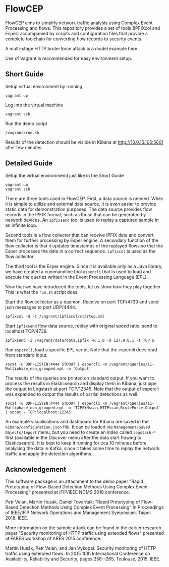 # FlowCEP

FlowCEP aims to simplify network traffic analysis using Complex Event Processing and flows.
This repository provides a set of tools (IPFIXcol and Esper) accompanied by scripts and
configuration files that provide a complete toolchain for converting flow records to security events.

A multi-stage HTTP brute-force attack is a model example here.

Use of Vagrant is recommended for easy environment setup.

## Short Guide

Setup virtual environment by running
```
vagrant up
```

Log into the virtual machine
```
vagrant ssh
```

Run the demo script
```
/vagrant/run.sh
```

Results of the detection should be visible in Kibana at http://10.0.15.105:5601 after few minutes.

## Detailed Guide

Setup the virtual environmend just like in the Short Guide
```
vagrant up
vagrant ssh
```

There are three tools used in FlowCEP. First, a data source is needed. While it is simple to
utilize and external data source, it is even easier to provide static data for demonstration purposes.
The data source provides flow records in the IPFIX format, such as those that can be generated
by network devices. An `ipfixsend` tool is used to replay a captured sample in an infinite loop.

Second tools is a flow collector that can receive IPFIX data and convert them for further processing
by Esper engine. A secondary function of the flow collector is that it updates timestamps of the
replayed flows so that the Esper processes the data in a correct sequence. `ipfixcol` is used as
the flow collector.

The third tool is the Esper engine. Since it is available only as a Java library, we have created
a commandline tool `espercli` that is used to load and execute the queries written in the Event
Processing Language (EPL).

Now that we have introduced the tools, let us show how they play together. This is what the `run.sh`
script does:

Start the flow collector as a daemon. Receive on port TCP/4739 and send json messages to port UDP/4444.
```
ipfixcol -d -c /vagrant/ipfixcol/startup.xml
```

Start `ipfixsend` flow data source, replay with original speed ratio, send to localhost TCP/4739.
```
ipfixsend -i /vagrant/data/data.ipfix -R 1.0 -d 127.0.0.1 -t TCP &
```

Run `espercli`, load a specific EPL script. Note that the espercli does read from standard input.
```
socat -u UDP-LISTEN:4444 STDOUT | espercli -m /vagrant/queries/11-Multiphase_non_grouped.epl -o 'Output'
```

The results of the queries are printed on standard output. If you want to process the results
in Elasticsearch and display them in Kibana, just pipe the output to Logstash at port TCP/12345.
Note that the output of espercli was expanded to output the results of partial detections as well.

```
socat -u UDP-LISTEN:4444 STDOUT | espercli -m /vagrant/queries/11-Multiphase_non_grouped.epl -o 'TCPSYNscan,HTTPscan,BruteForce,Output' | socat - TCP:localhost:12345
```

An example visualisations and dashboard for Kibana are saved in the `kibana/configuration.json` file. 
It can be loaded via `Management/Saved Objects/Import` menu, but you need to create an index 
called `logstash-*` first (available in the Discover menu after the data start flowing to Elasticsearch).
It is best to keep it running for cca 10 minutes before analysing the data in Kafka, since it takes
some time to replay the network traffic and apply the detection algorithms.

## Acknowledgement

This software package is an attachment to the demo paper "Rapid Prototyping of Flow-Based Detection Methods Using Complex Event Processing" presented at IFIP/IEEE NOMS 2018 conference.

Petr Velan, Martin Husák, Daniel Tovarňák: "Rapid Prototyping of Flow-Based Detection Methods Using Complex Event Processing" In Proceedings of IEEE/IFIP Network Operations and Management Symposium. Taipei. 2018. IEEE.

More information on the sample attack can be found in the earlier research paper "Security monitoring of HTTP traffic using extended flows" presented at FARES workshop of ARES 2015 conference.

Martin Husák, Petr Velan, and Jan Vykopal. Security monitoring of HTTP traffic using extended flows. In 2015 10th International Conference on Availability, Reliability and Security, pages 258--265, Toulouse, 2015. IEEE.
